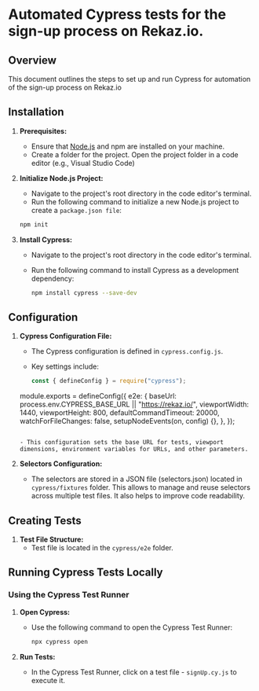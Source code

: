 # Automated Cypress tests for the sign-up process on Rekaz.io.

## Overview

This document outlines the steps to set up and run Cypress for automation of the sign-up process on Rekaz.io

## Installation

1. **Prerequisites:**
   - Ensure that [Node.js](https://nodejs.org/) and npm are installed on your machine.
   - Create a folder for the project. Open the project folder in a code editor (e.g., Visual Studio Code)

2. **Initialize Node.js Project:**
   - Navigate to the project's root directory in the code editor's terminal.
   - Run the following command to initialize a new Node.js project to create a `package.json file`:
   ```bash
   npm init
   ```

3. **Install Cypress:**
   - Navigate to the project's root directory in the code editor's terminal.
   - Run the following command to install Cypress as a development dependency:

     ```bash
     npm install cypress --save-dev
     ```

## Configuration

1. **Cypress Configuration File:**
   - The Cypress configuration is defined in `cypress.config.js`.
   - Key settings include:

     ```javascript
     const { defineConfig } = require("cypress");

    module.exports = defineConfig({
      e2e: {
          baseUrl: process.env.CYPRESS_BASE_URL || "https://rekaz.io/",
          viewportWidth: 1440,
          viewportHeight: 800,
          defaultCommandTimeout: 20000,
          watchForFileChanges: false,
          setupNodeEvents(on, config) {},
    },
  });

     ```

   - This configuration sets the base URL for tests, viewport dimensions, environment variables for URLs, and other parameters.

2. **Selectors Configuration:**
   - The selectors are stored in a JSON file (selectors.json) located in `cypress/fixtures` folder. This allows to manage and reuse selectors across multiple test files. It also helps to improve code readability.

## Creating Tests

1. **Test File Structure:**
   - Test file is located in the `cypress/e2e` folder.

## Running Cypress Tests Locally

### Using the Cypress Test Runner

1. **Open Cypress:**
   - Use the following command to open the Cypress Test Runner:

     ```bash
     npx cypress open
     ```

2. **Run Tests:**
   - In the Cypress Test Runner, click on a test file - `signUp.cy.js` to execute it.
